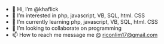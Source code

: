 - 👋 Hi, I’m @khaflick
- 👀 I’m interested in php, javascript, VB, SQL, html. CSS
- 🌱 I’m currently learning php, javascript, VB, SQL, html. CSS
- 💞️ I’m looking to collaborate on programming
- 📫 How to reach me message me @ riconlim17@gmail.com

<!---
khaflick/khaflick is a ✨ special ✨ repository because its `README.md` (this file) appears on your GitHub profile.
You can click the Preview link to take a look at your changes.
--->
